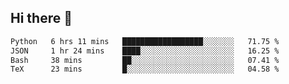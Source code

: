 ## Hi there 👋

<!--START_SECTION:waka-->

```txt
Python   6 hrs 11 mins   ██████████████████░░░░░░░   71.75 %
JSON     1 hr 24 mins    ████░░░░░░░░░░░░░░░░░░░░░   16.25 %
Bash     38 mins         ██░░░░░░░░░░░░░░░░░░░░░░░   07.41 %
TeX      23 mins         █░░░░░░░░░░░░░░░░░░░░░░░░   04.58 %
```

<!--END_SECTION:waka-->

<!--
**OliverShang/OliverShang** is a ✨ _special_ ✨ repository because its `README.md` (this file) appears on your GitHub profile.

Here are some ideas to get you started:

- 🔭 I’m currently working on ...
- 🌱 I’m currently learning ...
- 👯 I’m looking to collaborate on ...
- 🤔 I’m looking for help with ...
- 💬 Ask me about ...
- 📫 How to reach me: ...
- 😄 Pronouns: ...
- ⚡ Fun fact: ...
-->
